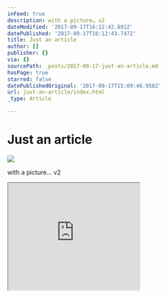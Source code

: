 ```yaml
---
inFeed: true
description: with a picture… v2
dateModified: '2017-09-17T16:12:42.891Z'
datePublished: '2017-09-17T16:12:43.747Z'
title: Just an article
author: []
publisher: {}
via: {}
sourcePath: _posts/2017-09-17-just-an-article.md
hasPage: true
starred: false
datePublishedOriginal: '2017-09-17T15:09:48.958Z'
url: just-an-article/index.html
_type: Article

---
```

# Just an article
![](https://the-grid-user-content.s3-us-west-2.amazonaws.com/e0261adb-1663-423e-90af-a77dfbc2a12e.png)

with a picture... v2

<iframe src="https://the-grid.github.io/ed-userhtml/?g=eJx9jzFuwzAMRfecQtAeE0i2wPKQiwiMRCtKbMkg6Ri9fZV6aNECHfk-PvhfL4HzogblowQTaSQ2wsFZABQhlW7JRYlJtAt1hodAA1m7h9ihh709HHo0ERWPLTvG6uxtVa3lWutzRn7a71BxmpxVXukH5LqW-IcKvsjZESdp9M40OntXXeQCsG3br13tgsCESrD_hjYvz-lfmTxjordQTC3cxfyYPBX_NckzRX8-dUtJ1kDTxeHwCTa0bLQ" height="244" style=""></iframe>